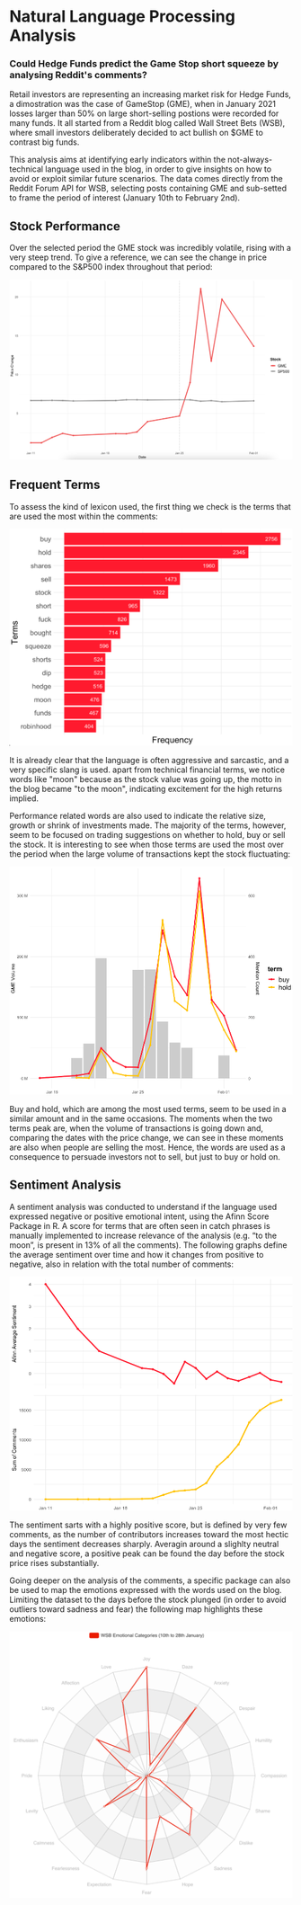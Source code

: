 # Natural Language Processing Analysis 
### Could Hedge Funds predict the Game Stop short squeeze by analysing Reddit's comments?

Retail investors are representing an increasing market risk for Hedge Funds, a dimostration was the case of GameStop (GME), when in January 2021 losses larger than 50% on large short-selling postions were recorded for many funds.
It all started from a Reddit blog called Wall Street Bets (WSB), where small investors deliberately decided to act bullish on $GME to contrast big funds. 

This analysis aims at identifying early indicators within the  not-always-technical language used in the blog, in order to give insights on how to avoid or exploit similar future scenarios.
The data comes directly from the Reddit Forum API for WSB, selecting posts containing GME and sub-setted to frame the period of interest (January 10th to February 2nd).


## Stock Performance

Over the selected period the GME stock was incredibly volatile, rising with a very steep trend. To give a reference, we can see the change in price compared to the S&P500 index throughout that period:


![Alt text](https://github.com/marcelmazzanti/NLP-WSB-GME/blob/0021a8dc7ea61e084690b9ccbf142df9c1bf6f08/stock-compare.png "Stock Comparison")



## Frequent Terms

To assess the kind of lexicon used, the first thing we check is the terms that are used the most within the comments:


![Alt text](https://github.com/marcelmazzanti/NLP-WSB-GME/blob/c30b7407fc37edf76ee2858e95fb288ff25e215d/frequent-terms.png "Frequent Terms")

It is already clear that the language is often aggressive and sarcastic, and a very specific slang is used. apart from technical financial terms, we notice words like "moon" because as the stock value was going up, the motto in the blog became "to the moon", indicating excitement for the high returns implied.

Performance related words are also used to indicate the relative size, growth or shrink of investments made. The majority of the terms, however, seem to be focused on trading suggestions on whether to hold, buy or sell the stock. It is interesting to see when those terms are used the most over the period when the large volume of transactions kept the stock fluctuating:


![Alt text](https://github.com/marcelmazzanti/NLP-WSB-GME/blob/5b192be65baf5cec9e003d8050045071db15fd6e/stock-terms.png "Terms and Volume")


Buy and hold, which are among the most used terms, seem to be used in a similar amount and in the same occasions. The moments when the two terms peak are, when the volume of transactions is going down and, comparing the dates with the price change, we can see in these moments are also when people are selling the most. Hence, the words are used as a consequence to persuade investors not to sell, but just to buy or hold on.



## Sentiment Analysis

A sentiment analysis was conducted to understand if the language used expressed negative or positive emotional intent, using the Afinn Score Package in R. A score for terms that are often seen in catch phrases is manually implemented to increase relevance of the analysis (e.g. “to the moon”, is present in 13% of all the comments). The following graphs define the average sentiment over time and how it changes from positive to negative, also in relation with the total number of comments:


![Alt text](https://github.com/marcelmazzanti/NLP-WSB-GME/blob/e2e5e1c7bbcfc44bf32e61f3094f108c2433a918/afinn.png "Afinn Score")


The sentiment sarts with a highly positive score, but is defined by very few comments, as the number of contributors increases toward the most hectic days the sentiment decreases sharply. Averagin around a slighlty neutral and negative score, a positive peak can be found the day before the stock price rises substantially.

Going deeper on the analysis of the comments, a specific package can also be used to map the emotions expressed with the words used on the blog. Limiting the dataset to the days before the stock plunged (in order to avoid outliers toward sadness and fear) the following map highlights these emotions:

![Alt text](https://github.com/marcelmazzanti/NLP-WSB-GME/blob/86a8d3d04aead1e8e40854602ab94ab0a8942bd5/emotions.png "Emotions")



